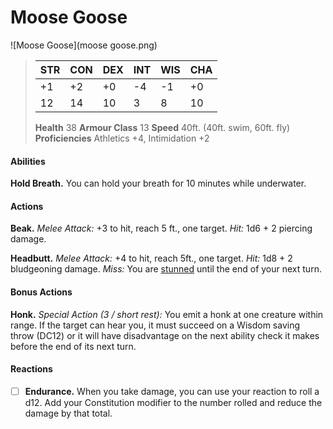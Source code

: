 # Moose Goose

![Moose Goose](moose goose.png)

> | STR  | CON  | DEX  | INT  | WIS  | CHA  |
> | ---- | ---- | ---- | ---- | ---- | ---- |
> | +1   | +2   | +0   | -4   | -1   | +0   |
> | 12   | 14   | 10   | 3    | 8    | 10   |
>
> **Health** 38
> **Armour Class** 13
> **Speed** 40ft. (40ft. swim, 60ft. fly)
> **Proficiencies** Athletics +4, Intimidation +2 

#### Abilities

**Hold Breath.** You can hold your breath for 10 minutes while underwater.

#### Actions

**Beak.** *Melee Attack:* +3 to hit, reach 5 ft., one target. *Hit:* 1d6 + 2 piercing damage.

**Headbutt.** *Melee Attack:* +4 to hit, reach 5ft., one target. *Hit:* 1d8 + 2 bludgeoning damage. *Miss:* You are [stunned](https://www.dndbeyond.com/sources/basic-rules/appendix-a-conditions#Stunned) until the end of your next turn.

#### Bonus Actions

**Honk.**  *Special Action (3 / short rest):* You emit a honk at one creature within range. If the target can hear you, it must succeed on a Wisdom saving throw (DC12) or it will have disadvantage on the next ability check it makes before the end of its next turn.

#### Reactions

- [ ] **Endurance.** When you take damage, you can use your reaction to roll a d12. Add your Constitution modifier to the number rolled and reduce the damage by that total. 
